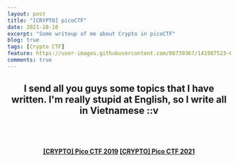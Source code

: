 ```yaml
---
layout: post
title: "[CRYPTO] picoCTF"
date: 2021-10-10
excerpt: "Some writeup of me about Crypto in picoCTF"
blog: true
tags: [Crypto CTF]
feature: https://user-images.githubusercontent.com/86739367/141987523-68a87eae-f4b0-4c0e-b40d-5c5415491fe9.png
comments: true
---
```


<h2 align="center">
  I send all you guys some topics that I have written. I'm really stupid at English, so I write all in Vietnamese ::v
</h2> 
<br><br>
<div align="center">
  <h4>
    <a href="https://hieuhdh.github.io/deuteri/CRYPTO-PicoCTF-2019/" class="btn btn-success">[CRYPTO] Pico CTF 2019</a> 
    <a href="https://hieuhdh.github.io/deuteri/CRYPTO-PicoCTF-2021/" class="btn btn-success">[CRYPTO] Pico CTF 2021</a>
  </h4>
</div>
